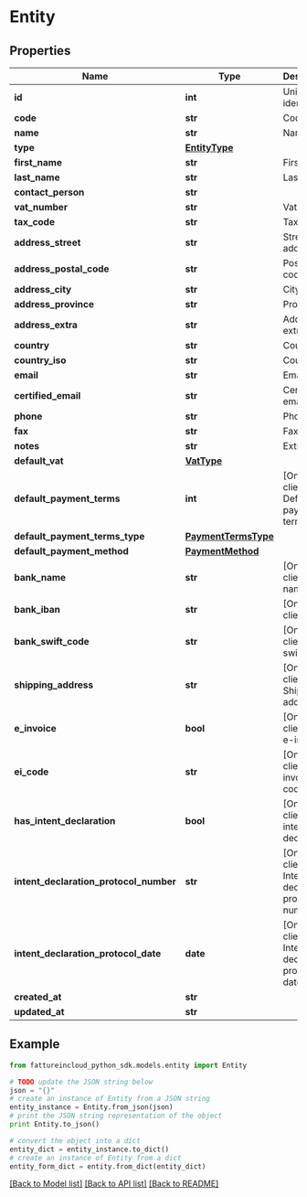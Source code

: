 # Entity



## Properties
Name | Type | Description | Notes
------------ | ------------- | ------------- | -------------
**id** | **int** | Unique identifier | [optional] 
**code** | **str** | Code. | [optional] 
**name** | **str** | Name | [optional] 
**type** | [**EntityType**](EntityType.md) |  | [optional] 
**first_name** | **str** | First name. | [optional] 
**last_name** | **str** | Last name. | [optional] 
**contact_person** | **str** |  | [optional] 
**vat_number** | **str** | Vat number | [optional] 
**tax_code** | **str** | Tax code. | [optional] 
**address_street** | **str** | Street address. | [optional] 
**address_postal_code** | **str** | Postal code. | [optional] 
**address_city** | **str** | City. | [optional] 
**address_province** | **str** | Province. | [optional] 
**address_extra** | **str** | Address extra info. | [optional] 
**country** | **str** | Country | [optional] 
**country_iso** | **str** | Country Iso | [optional] 
**email** | **str** | Email. | [optional] 
**certified_email** | **str** | Certified email. | [optional] 
**phone** | **str** | Phone. | [optional] 
**fax** | **str** | Fax. | [optional] 
**notes** | **str** | Extra notes. | [optional] 
**default_vat** | [**VatType**](VatType.md) |  | [optional] 
**default_payment_terms** | **int** | [Only for client] Default payment terms. | [optional] 
**default_payment_terms_type** | [**PaymentTermsType**](PaymentTermsType.md) |  | [optional] 
**default_payment_method** | [**PaymentMethod**](PaymentMethod.md) |  | [optional] 
**bank_name** | **str** | [Only for client] Bank name. | [optional] 
**bank_iban** | **str** | [Only for client] Iban. | [optional] 
**bank_swift_code** | **str** | [Only for client] Bank swift code. | [optional] 
**shipping_address** | **str** | [Only for client] Shipping address. | [optional] 
**e_invoice** | **bool** | [Only for client] Use e-invoices. | [optional] 
**ei_code** | **str** | [Only for client] E-invoices code. | [optional] 
**has_intent_declaration** | **bool** | [Only for client] Has intent declaration. | [optional] 
**intent_declaration_protocol_number** | **str** | [Only for client] Intent declaration protocol number. | [optional] 
**intent_declaration_protocol_date** | **date** | [Only for client] Intent declaration protocol date. | [optional] 
**created_at** | **str** |  | [optional] 
**updated_at** | **str** |  | [optional] 

## Example

```python
from fattureincloud_python_sdk.models.entity import Entity

# TODO update the JSON string below
json = "{}"
# create an instance of Entity from a JSON string
entity_instance = Entity.from_json(json)
# print the JSON string representation of the object
print Entity.to_json()

# convert the object into a dict
entity_dict = entity_instance.to_dict()
# create an instance of Entity from a dict
entity_form_dict = entity.from_dict(entity_dict)
```
[[Back to Model list]](../README.md#documentation-for-models) [[Back to API list]](../README.md#documentation-for-api-endpoints) [[Back to README]](../README.md)


